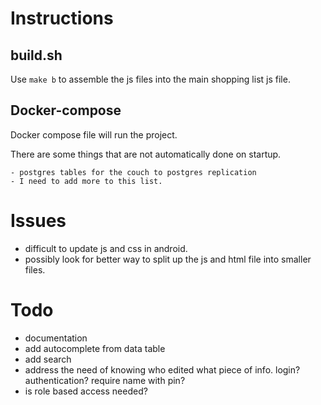 # Instructions

## build.sh

Use `make b` to assemble the js files into the main shopping list js file.

## Docker-compose

Docker compose file will run the project. 

There are some things that are not automatically done on startup.

    - postgres tables for the couch to postgres replication
    - I need to add more to this list.

    
# Issues

 - difficult to update js and css in android.
 - possibly look for better way to split up the js and html file into smaller files.

# Todo

 - documentation
 - add autocomplete from data table
 - add search
 - address the need of knowing who edited what piece of info. login? authentication? require name with pin?
 - is role based access needed?

